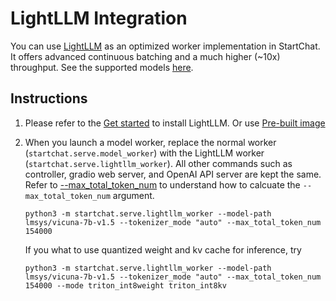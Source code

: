 # LightLLM Integration
You can use [LightLLM](https://github.com/ModelTC/lightllm) as an optimized worker implementation in StartChat.
It offers advanced continuous batching and a much higher (~10x) throughput.
See the supported models [here](https://github.com/ModelTC/lightllm?tab=readme-ov-file#supported-model-list).

## Instructions
1. Please refer to the [Get started](https://github.com/ModelTC/lightllm?tab=readme-ov-file#get-started) to install LightLLM. Or use [Pre-built image](https://github.com/ModelTC/lightllm?tab=readme-ov-file#container)

2. When you launch a model worker, replace the normal worker (`startchat.serve.model_worker`) with the LightLLM worker (`startchat.serve.lightllm_worker`). All other commands such as controller, gradio web server, and OpenAI API server are kept the same. Refer to [--max_total_token_num](https://github.com/ModelTC/lightllm/blob/4a9824b6b248f4561584b8a48ae126a0c8f5b000/docs/ApiServerArgs.md?plain=1#L23) to understand how to calcuate the `--max_total_token_num` argument.
   ```
   python3 -m startchat.serve.lightllm_worker --model-path lmsys/vicuna-7b-v1.5 --tokenizer_mode "auto" --max_total_token_num 154000
   ```

   If you what to use quantized weight and kv cache for inference, try

   ```
   python3 -m startchat.serve.lightllm_worker --model-path lmsys/vicuna-7b-v1.5 --tokenizer_mode "auto" --max_total_token_num 154000 --mode triton_int8weight triton_int8kv
   ```
